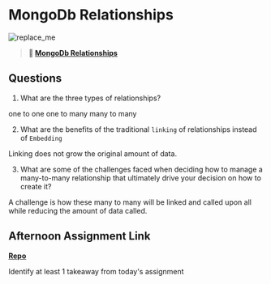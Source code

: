 # MongoDb Relationships

![replace_me](https://codeworks.blob.core.windows.net/public/assets/img/illustrations/placeholder.svg)

> **📖 [MongoDb Relationships](https://codeworksacademy.com/fs-student-guide/resources/wk5/02-Relationships)**

## Questions

1. What are the three types of relationships?

one to one
one to many
many to many

2. What are the benefits of the traditional `linking` of relationships instead of `Embedding`

Linking does not grow the original amount of data.

3. What are some of the challenges faced when deciding how to manage a many-to-many relationship that ultimately drive your decision on how to create it?

A challenge is how these many to many will be linked and called upon all while reducing the amount of data called.

## Afternoon Assignment Link

**[Repo](https://github.com/jon-cron/gregslistAPI.git)**

Identify at least 1 takeaway from today's assignment
